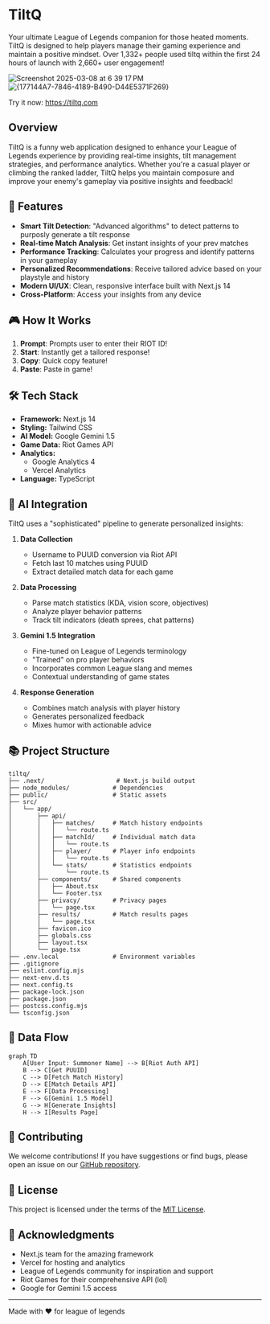 # TiltQ

Your ultimate League of Legends companion for those heated moments. TiltQ is designed to help players manage their gaming experience and maintain a positive mindset.
Over 1,332+ people used tiltq within the first 24 hours of launch with 2,660+ user engagement! 

![Screenshot 2025-03-08 at 6 39 17 PM](https://github.com/user-attachments/assets/ab30a06f-0ef1-4bc9-b513-dcc18bff9611)
![{177144A7-7846-4189-B490-D44E5371F269}](https://github.com/user-attachments/assets/519f8931-2246-4851-adb5-587a487a8fba)


Try it now: https://tiltq.com

## Overview
TiltQ is a funny web application designed to enhance your League of Legends experience by providing real-time insights, tilt management strategies, and performance analytics. Whether you're a casual player or climbing the ranked ladder, TiltQ helps you maintain composure and improve your enemy's gameplay via positive insights and feedback!

## 🚀 Features

- **Smart Tilt Detection**: "Advanced algorithms" to detect patterns to purposly generate a tilt response 
- **Real-time Match Analysis**: Get instant insights of your prev matches
- **Performance Tracking**: Calculates your progress and identify patterns in your gameplay
- **Personalized Recommendations**: Receive tailored advice based on your playstyle and history
- **Modern UI/UX**: Clean, responsive interface built with Next.js 14
- **Cross-Platform**: Access your insights from any device

## 🎮 How It Works

1. **Prompt**: Prompts user to enter their RIOT ID!
2. **Start**: Instantly get a tailored response!
3. **Copy**: Quick copy feature!
4. **Paste**: Paste in game!

## 🛠️ Tech Stack

- **Framework:** Next.js 14
- **Styling:** Tailwind CSS
- **AI Model:** Google Gemini 1.5
- **Game Data:** Riot Games API
- **Analytics:** 
  - Google Analytics 4
  - Vercel Analytics
- **Language:** TypeScript

## 🧠 AI Integration

TiltQ uses a "sophisticated" pipeline to generate personalized insights:

1. **Data Collection**
   - Username to PUUID conversion via Riot API
   - Fetch last 10 matches using PUUID
   - Extract detailed match data for each game

2. **Data Processing**
   - Parse match statistics (KDA, vision score, objectives)
   - Analyze player behavior patterns
   - Track tilt indicators (death sprees, chat patterns)

3. **Gemini 1.5 Integration**
   - Fine-tuned on League of Legends terminology
   - "Trained" on pro player behaviors
   - Incorporates common League slang and memes
   - Contextual understanding of game states

4. **Response Generation**
   - Combines match analysis with player history
   - Generates personalized feedback
   - Mixes humor with actionable advice

## 📚 Project Structure

```
tiltq/
├── .next/                    # Next.js build output
├── node_modules/            # Dependencies
├── public/                  # Static assets
├── src/
│   └── app/
│       ├── api/
│       │   ├── matches/     # Match history endpoints
│       │   │   └── route.ts
│       │   ├── matchId/     # Individual match data
│       │   │   └── route.ts
│       │   ├── player/      # Player info endpoints
│       │   │   └── route.ts
│       │   └── stats/       # Statistics endpoints
│       │       └── route.ts
│       ├── components/      # Shared components
│       │   ├── About.tsx
│       │   └── Footer.tsx
│       ├── privacy/         # Privacy pages
│       │   └── page.tsx
│       ├── results/         # Match results pages
│       │   └── page.tsx
│       ├── favicon.ico
│       ├── globals.css
│       ├── layout.tsx
│       └── page.tsx
├── .env.local               # Environment variables
├── .gitignore
├── eslint.config.mjs
├── next-env.d.ts
├── next.config.ts
├── package-lock.json
├── package.json
├── postcss.config.mjs
└── tsconfig.json
```

## 🔄 Data Flow

```mermaid
graph TD
    A[User Input: Summoner Name] --> B[Riot Auth API]
    B --> C[Get PUUID]
    C --> D[Fetch Match History]
    D --> E[Match Details API]
    E --> F[Data Processing]
    F --> G[Gemini 1.5 Model]
    G --> H[Generate Insights]
    H --> I[Results Page]
```

## 🤝 Contributing

We welcome contributions! If you have suggestions or find bugs, please open an issue on our [GitHub repository](https://github.com/tmanzhe/tiltq/issues).

## 📄 License

This project is licensed under the terms of the [MIT License](LICENSE).

## 🙏 Acknowledgments

- Next.js team for the amazing framework
- Vercel for hosting and analytics
- League of Legends community for inspiration and support
- Riot Games for their comprehensive API (lol)
- Google for Gemini 1.5 access

---

Made with ❤️ for league of legends 
